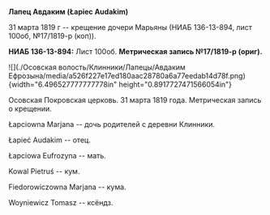 **Лапец Авдаким (Łapiec Audakim)**

31 марта 1819 г -- крещение дочери Марьяны (НИАБ 136-13-894, лист 100об,
№17/1819-р (коп)).

**НИАБ 136-13-894:** Лист 100об. **Метрическая запись №17/1819-р
(ориг).**

![](./Осовская волость/Клинники/Лапецы/Авдаким Ефрозына/media/a526f227e17ed180aac28780a6a77eedab14d78f.png){width="6.496527777777778in"
height="0.8917727471566054in"}

Осовская Покровская церковь. 31 марта 1819 года. Метрическая запись о
крещении.

Łapciowna Marjana -- дочь родителей с деревни Клинники.

Łapieć Audakim -- отец.

Łapciowa Eufrozyna -- мать.

Kowal Pietruś -- кум.

Fiedorowiczowna Marjana -- кума.

Woyniewicz Tomasz -- ксёндз.
